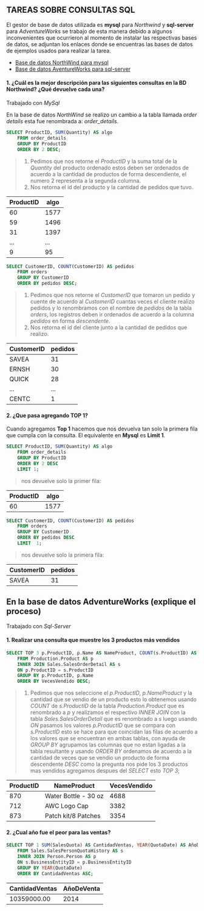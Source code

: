 ## TAREAS SOBRE CONSULTAS SQL

El gestor de base de datos utilizada es **mysql** para *Northwind* y **sql-server** para *AdventureWorks* se trabajo de esta manera debido a algunos inconvenientes que ocurrieron al momento de instalar las respectivas bases de datos, se adjuntan los enlaces donde se encuentras las bases de datos de ejemplos usados para realizar la tarea.

- [Base de datos NorthWind para mysql](https://documentation.alphasoftware.com/documentation/pages/GettingStarted/GettingStartedTutorials/Basic%20Tutorials/Northwind/northwindMySQL.xml)
- [Base de datos AventureWorks para sql-server](https://docs.microsoft.com/en-us/sql/samples/adventureworks-install-configure?view=sql-server-ver15&tabs=ssms)

#### 1. ¿Cuál es la mejor descripción para las siguientes consultas en la BD Northwind? ¿Qué devuelve cada una?
Trabajado con *MySql*

En la base de datos *NorthWind* se realizo un cambio a la tabla llamada *order details* esta fue renombrada a: *order_details*.

```sql
SELECT ProductID, SUM(Quantity) AS algo
	FROM order_details
	GROUP BY ProductID 
	ORDER BY 2 DESC;
```
> 1. Pedimos que nos retorne el *ProductID* y la suma total de la *Quantity* del producto ordenado estos deben ser ordenados de acuerdo a la cantidad de productos de forma descendiente, el numero 2 representa a la segunda columna.
> 2. Nos retorna el id del producto y la cantidad de pedidos que tuvo.

| ProductID | algo |
| --------- | ---- |
| 60        | 1577 |
| 59        | 1496 |
| 31        | 1397 |
| ...       | ...  |
| 9         | 95   |

```sql
SELECT CustomerID, COUNT(CustomerID) AS pedidos
	FROM orders
	GROUP BY CustomerID
	ORDER BY pedidos DESC;
```
> 1. Pedimos que nos retorne el *CustomerID* que tomaron un pedido y cuente de acuerdo al *CustomerID* cuantas veces el cliente realizo pedidos y lo renombramos con el nombre de *pedidos* de la tabla *orders*, los registros deben ir ordenados de acuerdo a la columna *pedidos* en forma *descendente*.
>  2. Nos retorna el id del cliente junto a la cantidad de pedidos que realizo.

| CustomerID | pedidos |
| ---------- | ------- |
| SAVEA      | 31      |
| ERNSH      | 30      |
| QUICK      | 28      |
| ...        | ...     |
| CENTC      | 1       |

#### 2. ¿Que pasa agregando TOP 1?
Cuando agregamos **Top 1** hacemos que nos devuelva tan solo la primera fila que cumpla con la consulta. El equivalente en **Mysql** es **Limit 1**.

```sql
SELECT ProductID, SUM(Quantity) AS algo
	FROM order_details
	GROUP BY ProductID 
	ORDER BY 2 DESC
	LIMIT 1;
```
> nos devuelve solo la primer fila:

| ProductID | algo |
| --------- | ---- |
| 60        | 1577 |

```sql
SELECT CustomerID, COUNT(CustomerID) AS pedidos 
	FROM orders 
	GROUP BY CustomerID 
	ORDER BY pedidos DESC 
	LIMIT  1;
```
> nos devuelve solo la primera fila:

| CustomerID | pedidos |
| ---------- | ------- |
| SAVEA      | 31      |

## En la base de datos AdventureWorks (explique el proceso)

Trabajado con *Sql-Server*

#### 1. Realizar una consulta que muestre los 3 productos más vendidos

```sql
SELECT TOP 3 p.ProductID, p.Name AS NameProduct, COUNT(s.ProductID) AS VecesVendido
    FROM Production.Product AS p
    INNER JOIN Sales.SalesOrderDetail AS s
    ON p.ProductID = s.ProductID
    GROUP BY p.ProductID, p.Name
    ORDER BY VecesVendido DESC;
```
> 1. Pedimos que nos seleccione el *p.ProductID*, *p.NameProduct* y la cantidad que se vendio de un producto esto lo obtenemos usando *COUNT* de *s.ProductID* de la tabla *Production.Product* que es renombrado a *p* y realizamos el respectivo *INNER JOIN* con la tabla *Sales.SalesOrderDetail* que es renombrado a *s* luego usando *ON* pasamos los valores *p.ProductID* que se compara con *s.ProductID* esto se hace para que coincidan las filas de acuerdo a los valores que se encuentran en ambas tablas, con ayuda de *GROUP BY* agrupamos las columnas que no estan ligadas a la tabla resultante y usando *ORDER BY* ordenamos de acuerdo a la cantidad de veces que se vendio un producto de forma descendente *DESC* como la pregunta nos pide los 3 productos mas vendidos agregamos despues del *SELECT* esto *TOP 3*;


| ProductID |      NameProduct     | VecesVendido |
| --------- | -------------------  | ------------ |
|    870    | Water Bottle - 30 oz |     4688     |
|    712    | AWC Logo Cap         |     3382     |
|    873    | Patch kit/8 Patches  |     3354     | 


#### 2. ¿Cual año fue el peor para las ventas?

```sql
SELECT TOP 1 SUM(SalesQuota) AS CantidadVentas, YEAR(QuotaDate) AS AñoDeVenta
    FROM Sales.SalesPersonQuotaHistory AS s
    INNER JOIN Person.Person AS p
    ON s.BusinessEntityID = p.BusinessEntityID
    GROUP BY YEAR(QuotaDate)
    ORDER BY CantidadVentas ASC;
```

| CantidadVentas | AñoDeVenta |
| -------------- | ---------- |
|   10359000.00  |    2014    |

